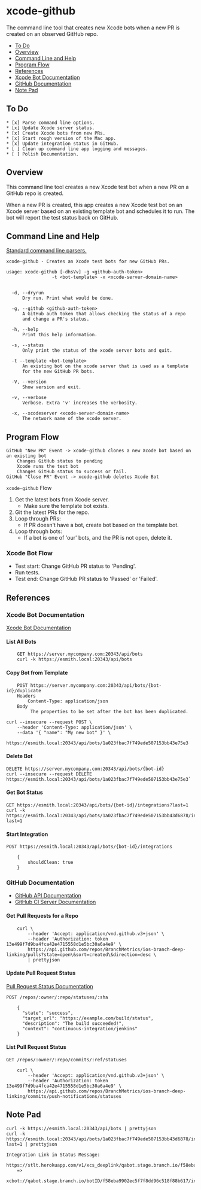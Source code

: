 # xcode-github

The command line tool that creates new Xcode bots when a new PR is created on an observed GitHub repo.

* [To Do](#to-do)
* [Overview](#overview)
* [Command Line and Help](#command-line-and-help)
* [Program Flow](#program-flow)
* [References](#references)
* [Xcode Bot Documentation](#xcode-bot-documentation)
* [GitHub Documentation](#github-documentation)
* [Note Pad](#note-pad)

## To Do
```
* [x] Parse command line options.
* [x] Update Xcode server status.
* [x] Create Xcode bots from new PRs.
* [x] Start rough version of the Mac app.
* [x] Update integration status in GitHub.
* [ ] Clean up command line app logging and messages.
* [ ] Polish Documentation.
```

## Overview

This command line tool creates a new Xcode test bot when a new PR on a GitHub repo is created.

When a new PR is created, this app creates a new Xcode test bot on an Xcode server based on an existing template bot and schedules it to run. The bot will report the test status back on GitHub.

## Command Line and Help

[Standard command line parsers.](https://stackoverflow.com/questions/9642732/parsing-command-line-arguments)

```
xcode-github - Creates an Xcode test bots for new GitHub PRs.

usage: xcode-github [-dhsVv] -g <github-auth-token>
                 -t <bot-template> -x <xcode-server-domain-name>


  -d, --dryrun
      Dry run. Print what would be done.

  -g, --github <github-auth-token>
      A GitHub auth token that allows checking the status of a repo
      and change a PR's status.

  -h, --help
      Print this help information.

  -s, --status
      Only print the status of the xcode server bots and quit.

  -t --template <bot-template>
      An existing bot on the xcode server that is used as a template
      for the new GitHub PR bots.

  -V, --version
      Show version and exit.

  -v, --verbose
      Verbose. Extra 'v' increases the verbosity.

  -x, --xcodeserver <xcode-server-domain-name>
      The network name of the xcode server.
```

## Program Flow

```
GitHub "New PR" Event -> xcode-github clones a new Xcode bot based on an existing bot
    Changes GitHub status to pending
    Xcode runs the test bot
    Changes GitHub status to success or fail.
GitHub "Close PR" Event -> xcode-github deletes Xcode Bot
```

`xcode-github` Flow

1. Get the latest bots from Xcode server.
    * Make sure the template bot exists.
1. Git the latest PRs for the repo.
1. Loop through PRs:
    * If PR doesn't have a bot, create bot based on the template bot.
1. Loop through bots:
    * If a bot is one of 'our' bots, and the PR is not open, delete it.

### Xcode Bot Flow
* Test start: Change GitHub PR status to 'Pending'.
* Run tests.
* Test end: Change GitHub PR status to 'Passed' or 'Failed'.

## References

### Xcode Bot Documentation

[Xcode Bot Documentation](https://developer.apple.com/library/content/documentation/Xcode/Conceptual/XcodeServerAPIReference/Bots.html)

#### List All Bots

        GET https://server.mycompany.com:20343/api/bots
        curl -k https://esmith.local:20343/api/bots

#### Copy Bot from Template

        POST https://server.mycompany.com:20343/api/bots/{bot-id}/duplicate
        Headers
            Content-Type: application/json
        Body
             The properties to be set after the bot has been duplicated.

```
curl --insecure --request POST \
    --header 'Content-Type: application/json' \
    --data '{ "name": "My new bot" }' \
    https://esmith.local:20343/api/bots/1a023fbac7f749ede507153bb43e75e3
```


#### Delete Bot
    DELETE https://server.mycompany.com:20343/api/bots/{bot-id}
    curl --insecure --request DELETE https://esmith.local:20343/api/bots/1a023fbac7f749ede507153bb43e75e3`

#### Get Bot Status
    GET https://esmith.local:20343/api/bots/{bot-id}/integrations?last=1
    curl -k https://esmith.local:20343/api/bots/1a023fbac7f749ede507153bb43d6878/integrations?last=1

#### Start Integration
    POST https://esmith.local:20343/api/bots/{bot-id}/integrations
```
    {
        shouldClean: true
    }
```

### GitHub Documentation
* [GitHub API Documentation](https://developer.github.com/v3/)
* [GitHub CI Server Documentation](https://developer.github.com/v3/guides/building-a-ci-server/)

#### Get Pull Requests for a Repo
```
    curl \
        --header 'Accept: application/vnd.github.v3+json' \
        --header 'Authorization: token 13e499f7d9ba4fca42e4715558d1e5bc30a6a4e9' \
        https://api.github.com/repos/BranchMetrics/ios-branch-deep-linking/pulls?state=open\&sort=created\&direction=desc \
        | prettyjson
```

#### Update Pull Request Status
[Pull Request Status Documentation](https://developer.github.com/v3/repos/statuses/)

    POST /repos/:owner/:repo/statuses/:sha
```
    {
      "state": "success",
      "target_url": "https://example.com/build/status",
      "description": "The build succeeded!",
      "context": "continuous-integration/jenkins"
    }
```

#### List Pull Request Status
    GET /repos/:owner/:repo/commits/:ref/statuses
```
    curl \
        --header 'Accept: application/vnd.github.v3+json' \
        --header 'Authorization: token 13e499f7d9ba4fca42e4715558d1e5bc30a6a4e9' \
        https://api.github.com/repos/BranchMetrics/ios-branch-deep-linking/commits/push-notifications/statuses
```

## Note Pad
```
curl -k https://esmith.local:20343/api/bots | prettyjson
curl -k https://esmith.local:20343/api/bots/1a023fbac7f749ede507153bb43d6878/integrations?last=1 | prettyjson

Integration Link in Status Message:
  https://stlt.herokuapp.com/v1/xcs_deeplink/qabot.stage.branch.io/f58eba9902ec5f7f8dd96c518f88b617/fe902cbba44b59ff95b81a640158bc6f
    =>
  xcbot://qabot.stage.branch.io/botID/f58eba9902ec5f7f8dd96c518f88b617/integrationID/fe902cbba44b59ff95b81a640158bc6f
```


